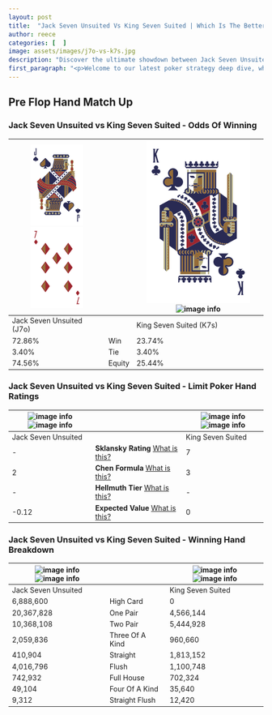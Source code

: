 ```yaml
---
layout: post
title:  "Jack Seven Unsuited Vs King Seven Suited | Which Is The Better Hand In Poker? A Complete Guide"
author: reece
categories: [  ]
image: assets/images/j7o-vs-k7s.jpg
description: "Discover the ultimate showdown between Jack Seven Unsuited and King Seven Suited in poker! Uncover the odds, strategies, and scenarios where one hand triumphs over the other. Get ready to up your poker game with this thrilling analysis."
first_paragraph: "<p>Welcome to our latest poker strategy deep dive, where we're pitting two distinct hands against each other in a high-stakes showdown: Jack Seven Unsuited vs King Seven Suited.</p><p>In the dynamic world of poker, every decision counts, and knowing which hand holds the upper hand is key to your success at the table.</p><p>In this article, we'll dissect these two hands, explore the scenarios where one dominates the other, and equip you with the knowledge to make strategic choices that can tip the odds in your favor.</p><p>Get ready to unravel the intriguing dynamics of these poker hands and elevate your game to new heights.</p>"
---
```




[comment]: # (sp0)

## Pre Flop Hand Match Up

<div class="table hand-ratings" markdown="1"> 



### Jack Seven Unsuited vs King Seven Suited - Odds Of Winning


    
| ![image info](assets/images/hand1/J.png) ![image info](assets/images/hand1/7o.png) |  | ![image info](assets/images/hand2/K.png) ![image info](assets/images/hand2/7s.png) |
| -------- | -------- | -------- |
| Jack Seven Unsuited (J7o) |  | King Seven Suited (K7s) |
| 72.86% | Win | 23.74% |
| 3.40% | Tie | 3.40% |
| 74.56% | Equity | 25.44% |




[comment]: # (sp1)



### Jack Seven Unsuited vs King Seven Suited - Limit Poker Hand Ratings


    
| ![image info](https://www.riverpairs.com/assets/images/hand1/J.png) ![image info](https://www.riverpairs.com/assets/images/hand1/7o.png) |  | ![image info](https://www.riverpairs.com/assets/images/hand2/K.png) ![image info](https://www.riverpairs.com/assets/images/hand2/7s.png) |
| -------- | -------- | -------- |
| Jack Seven Unsuited |  | King Seven Suited |
| - | **Sklansky Rating** [What is this?](/sklansky-rating-explained) | 7 |
| 2 | **Chen Formula** [What is this?](/chen-formula-explained) | 3 |
| - | **Hellmuth Tier** [What is this?](/Hellmuth-tier-explained) | - |
| -0.12 | **Expected Value** [What is this?](/expected-value-explained) | 0 |




[comment]: # (sp2)



### Jack Seven Unsuited vs King Seven Suited - Winning Hand Breakdown


    
| ![image info](https://www.riverpairs.com/assets/images/hand1/J.png) ![image info](https://www.riverpairs.com/assets/images/hand1/7o.png) |  | ![image info](https://www.riverpairs.com/assets/images/hand2/K.png) ![image info](https://www.riverpairs.com/assets/images/hand2/7s.png) |
| -------- | -------- | -------- |
| Jack Seven Unsuited |  | King Seven Suited |
| 6,888,600 | High Card | 0 |
| 20,367,828 | One Pair | 4,566,144 |
| 10,368,108 | Two Pair | 5,444,928 |
| 2,059,836 | Three Of A Kind | 960,660 |
| 410,904 | Straight | 1,813,152 |
| 4,016,796 | Flush | 1,100,748 |
| 742,932 | Full House | 702,324 |
| 49,104 | Four Of A Kind | 35,640 |
| 9,312 | Straight Flush | 12,420 |




[comment]: # (sp3)



</div>

[comment]: # (sp4)



[comment]: # (sp5)

